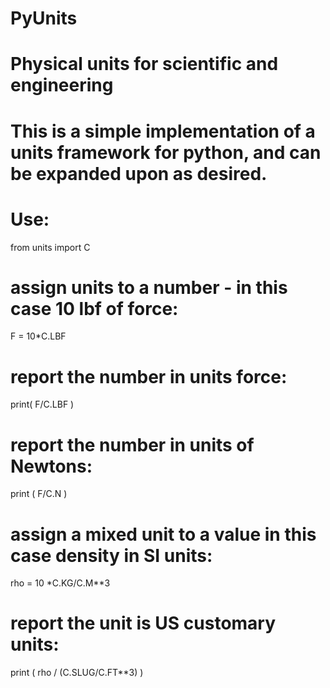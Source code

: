# PyUnits
# Physical units for scientific and engineering

# This is a simple implementation of a units framework for python, and can be expanded upon as desired.
# Use:
from units import C
# assign units to a number - in this case 10 lbf of force:
F = 10*C.LBF
# report the number in units force:
print( F/C.LBF )
# report the number in units of Newtons:
print ( F/C.N )
# assign a mixed unit to a value in this case density in SI units:
rho = 10 *C.KG/C.M**3
# report the unit is US customary units:
print ( rho / (C.SLUG/C.FT**3) )
